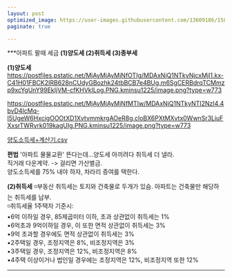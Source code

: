 ```yaml
---
layout: post
optimized_image: https://user-images.githubusercontent.com/13609186/158834851-5c5d7736-001b-448d-8bb6-eb99f2f16233.jpg
paginate: true

---
```

***아파트 팔때 세금
**(1)양도세  (2)취득세  (3)종부세**

**(1)양도세**
https://postfiles.pstatic.net/MjAyMjAyMjNfOTIg/MDAxNjQ1NTkyNjcxMjI1.kx-C41H01FBCK2IRB628nCUdyGBozhk24tbBCB7e4BUg.m6SgCERBdrqTCMmzp9xcYgUnY99EkIjVM-cfKHVkILog.PNG.kminsu1225/image.png?type=w773<br>

https://postfiles.pstatic.net/MjAyMjAyMjNfMTIw/MDAxNjQ1NTkyNTI2NzI4.4bvD4lcMq-I5UgeW6HxcigOOOtXD1XvtvmmkrgAOeR8g.cloBX6PXtMXvtx0WwnSr3LiuFXxsrTWRyrk019kagUIg.PNG.kminsu1225/image.png?type=w773<br>

[양도소득세+계산기.csv](https://github.com/choijangwook/cjw/files/8386327/%2B.csv)<br>

**편법**
'아파트 물물교환' 뜬다는데…양도세 아끼려다 취득세 더 낼라. <br>
직거래 다운계약.  -> 걸리면 가산벌금. <br>
양도소득세를 75% 내야 하자, 차라리 증여를 택한다. <br>

**(2)취득세**
◽부동산 취득세는 토지와 건축물로 두개가 있슴. 아파트는 건축물만 해당하는 취득세를 납부.<br>
◽취득세율 1주택자 기준시:<br>
  ▪6억 이하일 경우, 85제곱미터 이하, 초과 상관없이 취득세는 1%<br>
  ▪6억초과 9억이하일 경우, 이 또한 면적 상관없이 취득세는 3%<br>
  ▪9억 초과할 경우에도 면적 상관없이 취득세는 3%<br>
  ▪2주택일 경우, 조정지역은 8%, 비조정지역은 3%<br>
  ▪3주택일 경우, 조정지역은 12%, 비조정지역은 8%<br>
  ▪4주택 이상이거나 법인일 경우에는 조정지역은 12%, 비조정지역 또한 12%<br>

---
